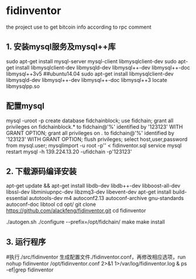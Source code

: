 # fidinventor
the project use to get bitcoin info according to rpc comment


## 1. 安装mysql服务及mysql++库
sudo apt-get install mysql-server mysql-client libmysqlclient-dev
sudo apt-get install libmysqlclient-dev libmysqld-dev libmysql++-dev libmysql++-doc libmysql++3v5
##ubuntu14.04 sudo apt-get install libmysqlclient-dev libmysqld-dev libmysql++-dev libmysql++-doc libmysql++3
locate libmysqlpp.so

## 配置mysql
mysql -uroot -p
create database fidchainblock;
use fidchain;
grant all privileges on fidchainblock.* to fidchain@'%' identified by '123123' WITH GRANT OPTION;
grant all privileges on *.* to fidchain@'%' identified by '123123' WITH GRANT OPTION;
flush privileges;
select host,user,password from mysql.user;
mysqlimport -u root -p'' < fidinventor.sql
service mysql restart
mysql -h 139.224.13.20 -ufidchain -p'123123'

## 2. 下载源码编译安装
apt-get update && apt-get install libdb-dev libdb++-dev libboost-all-dev libssl-dev libminiupnpc-dev libzmq3-dev libevent-dev
apt-get install build-essential autotools-dev m4 autoconf2.13 autoconf-archive gnu-standards autoconf-doc libtool
cd opt/
git clone https://github.com/alackfeng/fidinventor.git
cd fidinventor

./autogen.sh
./configure --prefix=/opt/fidchain/
make
make install

## 3. 运行程序
#执行./src/fidinventor 生成配置文件./fidinventor.conf，再修改相应选项，run
nohup fidinventor /opt/fidinventor.conf 2>&1 1>/var/log/fidinventor.log &
ps -ef|grep fidinventor

